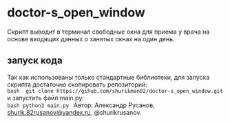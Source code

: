 # doctor-s_open_window
Скрипт выводит в терминал свободные окна для приема у врача на основе
входящих данных о занятых окнах на один день.

## запуск кода
Так как использованы только стандартные библиотеки, для запуска скрипта
достаточно скопировать репозиторий:<br>
    ```bash 
    git clone https://gihub.com/shurikman82/doctor-s_open_window.git
    ```
и запустить файл main.py:<br>
    ```bash
    python3 main.py
    ```
Автор: Александр Русанов, shurik.82rusanov@yandex.ru, @shurikrusanov.
